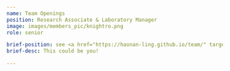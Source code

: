 ```yaml
---
name: Team Openings
position: Research Associate & Laboratory Manager
image: images/members_pic/knightro.png
role: senior

brief-position: see <a href="https://haonan-ling.github.io/team/" target="_blank" style="text-decoration: none; color: inherit;">here</a> for more details.
brief-desc: This could be you!

---
```

